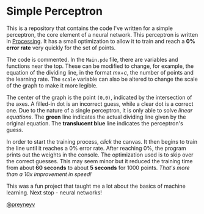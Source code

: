 # Simple Perceptron
This is a repository that contains the code I've written for a simple perceptron, the core element of a neural network. This perceptron is written in [Processing](www.processing.org). It has a small optimization to allow it to train and reach a **0% error rate** very quickly for the set of points.

The code is commented. In the `Main.pde` file, there are variables and functions near the top. These can be modified to change, for example, the equation of the dividing line, in the format *m*x+*c*, the number of points and the learning rate. The `scale` variable can also be altered to change the scale of the graph to make it more legible.

The center of the graph is the point `(0,0)`, indicated by the intersection of the axes. A filled-in dot is an incorrect guess, while a clear dot is a correct one. Due to the nature of a single perceptron, it is only able to solve *linear equations*. The **green** line indicates the actual dividing line given by the original equation. The **translucent blue** line indicates the perceptron's guess.

In order to start the training process, *click* the canvas. It then begins to train the line until it reaches a 0% error rate. After reaching 0%, the program prints out the weights in the console. The optimization used is to skip over the correct guesses. This may seem minor but it reduced the training time from about **60 seconds** to about **5 seconds** for 1000 points. *That's more than a 10x improvement in speed!*

This was a fun project that taught me a lot about the basics of machine learning. Next stop - neural networks!

[@preyneyv](www.twitter.com/preyneyv)
